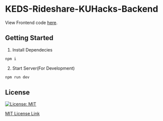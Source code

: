 # KEDS-Rideshare-KUHacks-Backend

View Frontend code <a href="https://github.com/sherwyn11/KEDS-Rideshare-KUHacks-Frontend/">here</a>.

## Getting Started

1. Install Dependecies
```bash
npm i
```

2. Start Server(For Development)
```bash
npm run dev
```
## License

[![License: MIT](https://img.shields.io/badge/License-MIT-yellow.svg)](https://opensource.org/licenses/MIT)

[MIT License Link](https://github.com/sherwyn11/KEDS-Rideshare-KUHacks-Backend/blob/master/LICENSE)
